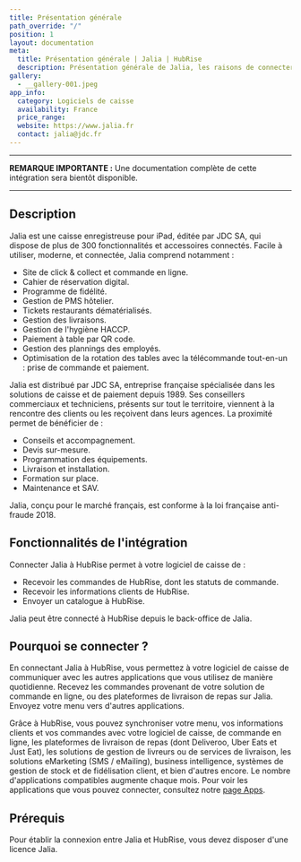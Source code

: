 ```yaml
---
title: Présentation générale
path_override: "/"
position: 1
layout: documentation
meta:
  title: Présentation générale | Jalia | HubRise
  description: Présentation générale de Jalia, les raisons de connecter votre caisse à HubRise et fonctionnalités de l'intégration avec HubRise.
gallery:
  - __gallery-001.jpeg
app_info:
  category: Logiciels de caisse
  availability: France
  price_range:
  website: https://www.jalia.fr
  contact: jalia@jdc.fr
---
```


---

**REMARQUE IMPORTANTE :** Une documentation complète de cette intégration sera bientôt disponible.

---

## Description

Jalia est une caisse enregistreuse pour iPad, éditée par JDC SA, qui dispose de plus de 300 fonctionnalités et accessoires connectés. Facile à utiliser, moderne, et connectée, Jalia comprend notamment :

- Site de click & collect et commande en ligne.
- Cahier de réservation digital.
- Programme de fidélité.
- Gestion de PMS hôtelier.
- Tickets restaurants dématérialisés.
- Gestion des livraisons.
- Gestion de l'hygiène HACCP.
- Paiement à table par QR code.
- Gestion des plannings des employés.
- Optimisation de la rotation des tables avec la télécommande tout-en-un : prise de commande et paiement.

Jalia est distribué par JDC SA, entreprise française spécialisée dans les solutions de caisse et de paiement depuis 1989. Ses conseillers commerciaux et techniciens, présents sur tout le territoire, viennent à la rencontre des clients ou les reçoivent dans leurs agences. La proximité permet de bénéficier de :

- Conseils et accompagnement.
- Devis sur-mesure.
- Programmation des équipements.
- Livraison et installation.
- Formation sur place.
- Maintenance et SAV.

Jalia, conçu pour le marché français, est conforme à la loi française anti-fraude 2018.

## Fonctionnalités de l'intégration

Connecter Jalia à HubRise permet à votre logiciel de caisse de :

- Recevoir les commandes de HubRise, dont les statuts de commande.
- Recevoir les informations clients de HubRise.
- Envoyer un catalogue à HubRise.

Jalia peut être connecté à HubRise depuis le back-office de Jalia.

## Pourquoi se connecter ?

En connectant Jalia à HubRise, vous permettez à votre logiciel de caisse de communiquer avec les autres applications que vous utilisez de manière quotidienne. Recevez les commandes provenant de votre solution de commande en ligne, ou des plateformes de livraison de repas sur Jalia. Envoyez votre menu vers d'autres applications.

Grâce à HubRise, vous pouvez synchroniser votre menu, vos informations clients et vos commandes avec votre logiciel de caisse, de commande en ligne, les plateformes de livraison de repas (dont Deliveroo, Uber Eats et Just Eat), les solutions de gestion de livreurs ou de services de livraison, les solutions eMarketing (SMS / eMailing), business intelligence, systèmes de gestion de stock et de fidélisation client, et bien d'autres encore. Le nombre d'applications compatibles augmente chaque mois. Pour voir les applications que vous pouvez connecter, consultez notre [page Apps](/apps).

## Prérequis

Pour établir la connexion entre Jalia et HubRise, vous devez disposer d'une licence Jalia.

